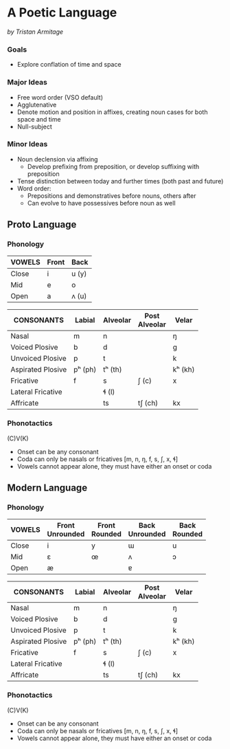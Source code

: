 # A Poetic Language

_by Tristan Armitage_

### Goals

- Explore conflation of time and space

### Major Ideas

- Free word order (VSO default)
- Agglutenative
- Denote motion and position in affixes, creating noun cases for both space and time
- Null-subject

### Minor Ideas

- Noun declension via affixing
    - Develop prefixing from preposition, or develop suffixing with preposition
- Tense distinction between today and further times (both past and future)
- Word order:
    - Prepositions and demonstratives before nouns, others after
    - Can evolve to have possessives before noun as well

## Proto Language

### Phonology

| VOWELS | Front | Back  |
|--------|-------|-------|
| Close  | i     | u (y) |
| Mid    | e     | o     |
| Open   | a     | ʌ (u) |

| CONSONANTS        | Labial  | Alveolar | Post<br>Alveolar | Velar   |
|-------------------|---------|----------|------------------|---------|
| Nasal             | m       | n        |                  | ŋ       |
| Voiced Plosive    | b       | d        |                  | ɡ       |
| Unvoiced Plosive  | p       | t        |                  | k       |
| Aspirated Plosive | pʰ (ph) | tʰ (th)  |                  | kʰ (kh) |
| Fricative         | f       | s        | ʃ (c)            | x       |
| Lateral Fricative |         | ɬ (l)    |                  |         |
| Affricate         |         | ts       | tʃ (ch)          | kx      |

### Phonotactics

(C)V(K)

- Onset can be any consonant
- Coda can only be nasals or fricatives [m, n, ŋ, f, s, ʃ, x, ɬ]
- Vowels cannot appear alone, they must have either an onset or coda

## Modern Lanɡuaɡe

### Phonology

| VOWELS | Front<br>Unrounded | Front<br>Rounded | Back<br>Unrounded | Back<br>Rounded  |
|--------|--------------------|------------------|-------------------|------------------|
| Close  | i                  | y                | ɯ                 | u                |
| Mid    | ɛ                  | œ                | ʌ                 | ɔ                |
| Open   | æ                  |                  | ɐ                 |                  |

| CONSONANTS        | Labial  | Alveolar | Post<br>Alveolar | Velar   |
|-------------------|---------|----------|------------------|---------|
| Nasal             | m       | n        |                  | ŋ       |
| Voiced Plosive    | b       | d        |                  | ɡ       |
| Unvoiced Plosive  | p       | t        |                  | k       |
| Aspirated Plosive | pʰ (ph) | tʰ (th)  |                  | kʰ (kh) |
| Fricative         | f       | s        | ʃ (c)            | x       |
| Lateral Fricative |         | ɬ (l)    |                  |         |
| Affricate         |         | ts       | tʃ (ch)          | kx      |

### Phonotactics

(C)V(K)

- Onset can be any consonant
- Coda can only be nasals or fricatives [m, n, ŋ, f, s, ʃ, x, ɬ]
- Vowels cannot appear alone, they must have either an onset or coda

